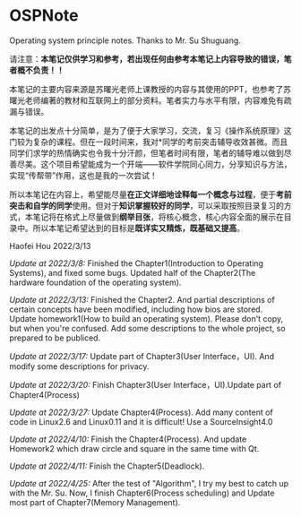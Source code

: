# OSPNote
Operating system principle notes. Thanks to Mr. Su Shuguang.

请注意：**本笔记仅供学习和参考，若出现任何由参考本笔记上内容导致的错误，笔者概不负责！！**

本笔记的主要内容来源是苏曙光老师上课教授的内容与其使用的PPT，也参考了苏曙光老师编著的教材和互联网上的部分资料。笔者实力与水平有限，内容难免有疏漏与错误。

本笔记的出发点十分简单，是为了便于大家学习，交流，复习《操作系统原理》这门较为复杂的课程。但在一段时间来，我对*同学的考前突击辅导收效甚微。而且同学们求学的热情确实也令我十分汗颜，但笔者时间有限，笔者的辅导难以做到尽善尽美。这个项目希望能成为一个开端——软件学院同心同力，分享知识与方法，实现“传帮带”作用，这也是我的一次尝试！

所以本笔记在内容上，希望能尽量**在正文详细地诠释每一个概念与过程**，便于**考前突击和自学的同学**使用。但对于**知识掌握较好的同学**，可以采取按照目录复习的方式，本笔记将在格式上尽量做到**纲举目张**，将核心概念，核心内容全面的展示在目录中。所以本笔记希望达到的目标是**既详实又精炼，既基础又提高**。

Haofei Hou
2022/3/13

*Update at 2022/3/8:* Finished the Chapter1(Introduction to Operating Systems), and fixed some bugs. Updated half of the Chapter2(The hardware foundation of the operating system).

*Update at 2022/3/13:* Finished the Chapter2. And partial descriptions of certain concepts have been modified, including how bios are stored. Update homework1(How to build an operating system). Please don't copy, but when you're confused. Add some descriptions to the whole project, so prepared to be publiced.

*Update at 2022/3/17:* Update part of Chapter3(User Interface，UI). And modify some descriptions for privacy.


*Update at 2022/3/20:* Finish Chapter3(User Interface，UI).Update part of Chapter4(Process)

*Update at 2022/3/27:* Update Chapter4(Process). Add many content of code in Linux2.6 and Linux0.11 and it is difficult! Use a SourceInsight4.0

*Update at 2022/4/10:* Finish the Chapter4(Process). And update Homework2 which draw circle and square in the same time with Qt.

*Update at 2022/4/11:* Finish the Chapter5(Deadlock). 

*Update at 2022/4/25:* After the test of "Algorithm", I try my best to catch up with the Mr. Su. Now, I finish Chapter6(Process scheduling) and Update most part of Chapter7(Memory Management).